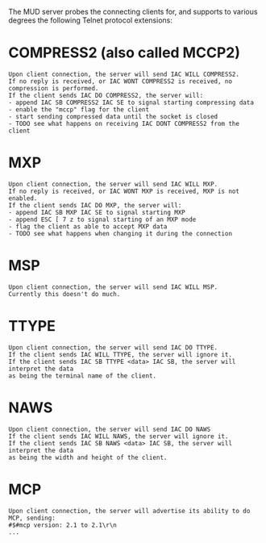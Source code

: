 The MUD server probes the connecting clients for, and supports to various
degrees the following Telnet protocol extensions:

COMPRESS2 (also called MCCP2)
=============================

    Upon client connection, the server will send IAC WILL COMPRESS2.
    If no reply is received, or IAC WONT COMPRESS2 is received, no compression is performed.
    If the client sends IAC DO COMPRESS2, the server will:
    - append IAC SB COMPRESS2 IAC SE to signal starting compressing data
    - enable the "mccp" flag for the client
    - start sending compressed data until the socket is closed
    - TODO see what happens on receiving IAC DONT COMPRESS2 from the client

MXP
===

    Upon client connection, the server will send IAC WILL MXP.
    If no reply is received, or IAC WONT MXP is received, MXP is not enabled.
    If the client sends IAC DO MXP, the server will:
    - append IAC SB MXP IAC SE to signal starting MXP
    - append ESC [ 7 z to signal starting of an MXP mode
    - flag the client as able to accept MXP data
    - TODO see what happens when changing it during the connection

MSP
===

    Upon client connection, the server will send IAC WILL MSP.
    Currently this doesn't do much.

TTYPE
=====

    Upon client connection, the server will send IAC DO TTYPE.
    If the client sends IAC WILL TTYPE, the server will ignore it.
    If the client sends IAC SB TTYPE <data> IAC SB, the server will interpret the data
    as being the terminal name of the client.

NAWS
====

    Upon client connection, the server will send IAC DO NAWS
    If the client sends IAC WILL NAWS, the server will ignore it.
    If the client sends IAC SB NAWS <data> IAC SB, the server will interpret the data
    as being the width and height of the client.

MCP
===

    Upon client connection, the server will advertise its ability to do MCP, sending:
    #$#mcp version: 2.1 to 2.1\r\n
    ...

